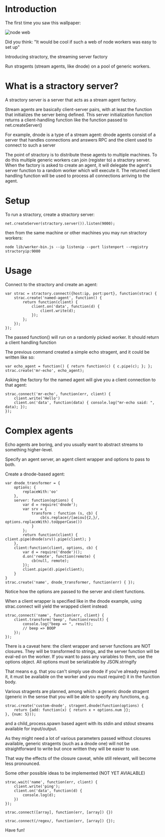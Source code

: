 # Introduction

The first time you saw this wallpaper:

![node web](http://nodejs.org/images/logos/nodejs-1024x768.png)

Did you think: "It would be cool if such a web of node workers was easy to set up"

Introducing stractory, the streaming server factory

Run stragents (stream agents, like dnode) on a pool of generic workers. 

# What is a stractory server?

A stractory server is a server that acts as a stream agent factory. 


Stream agents are basically client-server pairs, with at least
the function that initializes the server being defined. This server 
initialization function returns a client-handling function 
like the function passed to net.createServer()

For example, dnode is a type of a stream agent: dnode agents consist
of a server that handles connections and answers RPC and the client
used to connect to such a server

The point of stractory is to distribute these agents to multiple
machines. To do this multiple generic workers can join (register to) a 
stractory server. When the factory is asked to create an agent, it will
delegate the agent's server function to a random worker which will
execute it. The returned client handling function will be used to 
process all connections arriving to the agent.

# Setup 

To run a stractory, create a stractory server:

    net.createServer(stractory.server()).listen(9000);

then from the same machine or other machines you may run stractory workers:

    node lib/worker-bin.js --ip listenip --port listenport --registry stractoryip:9000

# Usage

Connect to the stractory and create an agent:

    var strac = stractory.connect({host:ip, port:port}, function(strac) {
        strac.create('named-agent', function() {
            return function(client) {
                client.on('data', function(d) {
                    client.write(d);
                });       
            };
        });
    });

   
The passed function() will run on a randomly picked worker. It should
return a client handling function

The previous command created a simple echo stragent, and it could be written like so:

    var echo_agent = function() { return function(c) { c.pipe(c); }; };
    strac.create('mr-echo', echo_agent);    

Asking the factory for the named agent will give you a client connection to
that agent:

    strac.connect('mr-echo', function(err, client) {
        client.write('Hello')
        client.on('data', function(data) { console.log("mr-echo said: ", data); });
    });

# Complex agents

Echo agents are boring, and you usually want to abstract streams to something
higher-level.

Specify an agent server, an agent client wrapper and options to pass to both.

Create a dnode-based agent:

    var dnode_transformer = {
        options: {
            replaceWith:'oo'
        },
        server: function(options) {
            var d = require('dnode');
            var srv = {
                transform : function (s, cb) {
                    cb(s.replace(/[aeiou]{2,}/, options.replaceWith).toUpperCase())
                }
            };
            return function(client) { client.pipe(dnode(srv)).pipe(client); } 
        },
        client:function(client, options, cb) {
            var d = require('dnode')();
            d.on('remote', function(remote) {
                cb(null, remote);
            });
            client.pipe(d).pipe(client);
        }
    }
    strac.create('name', dnode_transformer, function(err) { });

Notice how the options are passed to the server and client functions.

When a client wrapper is specified like in the dnode example, using strac.connect
will yield the wrapped client instead:

    strac.connect('name', function(err, client) {
        client.transform('beep', function(result) {
            console.log("beep => ", result); 
            // beep => BOOP
        });
    });

There is a caveat here: the client wrapper and server functions are NOT closures.
They will be transformed to strings, and the server function will be
eval-ed on the worker. If you want to pass any variables to them, use
the options object. All options must be serializable by JSON.stringify 

That means e.g. that you can't simply use dnode if you've already required it,
it must be available on the worker and you must require() it in the
function body.

Various stragents are planned, among which: a generic dnode stragent
(generic in the sense that you will be able to specify any functions, e.g.

    strac.create('custom-dnode', stragent.dnode(function(options) { 
        return {add: function(x) { return x + options.num }};
    }, {num: 5}));
    
and a child_process.spawn based agent with its stdin and stdout streams
available for input/output.

As they might need a lot of various parameters passed without closures available, 
generic stragents (such as a dnode one) will not be straightforward to write but 
once written they will be easier to use. 

That way the effects of the closure caveat, while still relevant, will become
less pronounced.

Some other possible ideas to be implemented
(NOT YET AVIALABLE)

    strac.wait('name', function(err, client) {
        client.write('ping');
        client.on('data', function(d) {
            console.log(d);
        })   
    });

    strac.connect([array], function(err, [array]) {})

    strac.connect(/regex/, function(err, [array]) {});
    
Have fun!
